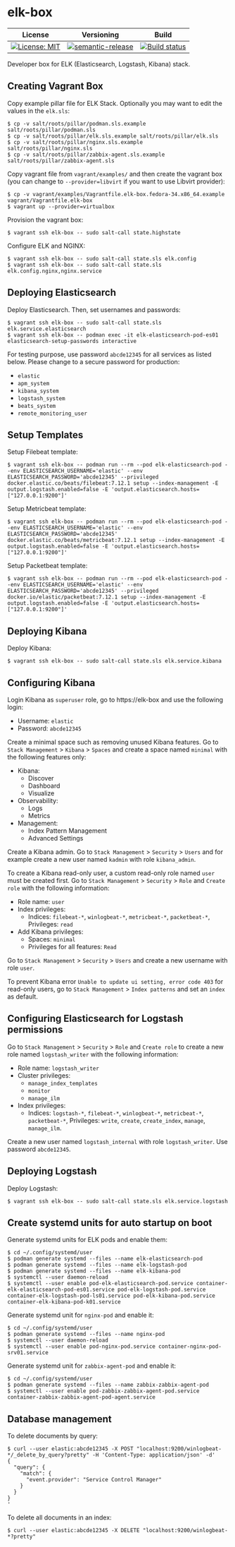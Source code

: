 # elk-box

| License | Versioning | Build |
| ------- | ---------- | ----- |
| [![License: MIT](https://img.shields.io/badge/License-MIT-yellow.svg)](https://opensource.org/licenses/MIT) | [![semantic-release](https://img.shields.io/badge/%20%20%F0%9F%93%A6%F0%9F%9A%80-semantic--release-e10079.svg)](https://github.com/semantic-release/semantic-release) | [![Build status](https://ci.appveyor.com/api/projects/status/aciapusi512qm485/branch/master?svg=true)](https://ci.appveyor.com/project/nikAizuddin/elk-box/branch/master) |

Developer box for ELK (Elasticsearch, Logstash, Kibana) stack.


## Creating Vagrant Box

Copy example pillar file for ELK Stack. Optionally you may want to edit the values in the `elk.sls`:
```
$ cp -v salt/roots/pillar/podman.sls.example salt/roots/pillar/podman.sls
$ cp -v salt/roots/pillar/elk.sls.example salt/roots/pillar/elk.sls
$ cp -v salt/roots/pillar/nginx.sls.example salt/roots/pillar/nginx.sls
$ cp -v salt/roots/pillar/zabbix-agent.sls.example salt/roots/pillar/zabbix-agent.sls
```

Copy vagrant file from `vagrant/examples/` and then create the vagrant box (you can change to `--provider=libvirt` if you want to use Libvirt provider):
```
$ cp -v vagrant/examples/Vagrantfile.elk-box.fedora-34.x86_64.example vagrant/Vagrantfile.elk-box
$ vagrant up --provider=virtualbox
```

Provision the vagrant box:
```
$ vagrant ssh elk-box -- sudo salt-call state.highstate
```

Configure ELK and NGINX:
```
$ vagrant ssh elk-box -- sudo salt-call state.sls elk.config
$ vagrant ssh elk-box -- sudo salt-call state.sls elk.config.nginx,nginx.service
```


## Deploying Elasticsearch

Deploy Elasticsearch. Then, set usernames and passwords:
```
$ vagrant ssh elk-box -- sudo salt-call state.sls elk.service.elasticsearch
$ vagrant ssh elk-box -- podman exec -it elk-elasticsearch-pod-es01 elasticsearch-setup-passwords interactive
```

For testing purpose, use password `abcde12345` for all services as listed below. Please change to a secure password for production:
* `elastic`
* `apm_system`
* `kibana_system`
* `logstash_system`
* `beats_system`
* `remote_monitoring_user`


## Setup Templates

Setup Filebeat template:
```
$ vagrant ssh elk-box -- podman run --rm --pod elk-elasticsearch-pod --env ELASTICSEARCH_USERNAME='elastic' --env ELASTICSEARCH_PASSWORD='abcde12345' --privileged docker.elastic.co/beats/filebeat:7.12.1 setup --index-management -E output.logstash.enabled=false -E 'output.elasticsearch.hosts=["127.0.0.1:9200"]'
```

Setup Metricbeat template:
```
$ vagrant ssh elk-box -- podman run --rm --pod elk-elasticsearch-pod --env ELASTICSEARCH_USERNAME='elastic' --env ELASTICSEARCH_PASSWORD='abcde12345' docker.elastic.co/beats/metricbeat:7.12.1 setup --index-management -E output.logstash.enabled=false -E 'output.elasticsearch.hosts=["127.0.0.1:9200"]'
```

Setup Packetbeat template:
```
$ vagrant ssh elk-box -- podman run --rm --pod elk-elasticsearch-pod --env ELASTICSEARCH_USERNAME='elastic' --env ELASTICSEARCH_PASSWORD='abcde12345' --privileged docker.io/elastic/packetbeat:7.12.1 setup --index-management -E output.logstash.enabled=false -E 'output.elasticsearch.hosts=["127.0.0.1:9200"]'
```


## Deploying Kibana

Deploy Kibana:
```
$ vagrant ssh elk-box -- sudo salt-call state.sls elk.service.kibana
```


## Configuring Kibana

Login Kibana as `superuser` role, go to https://elk-box and use the following login:
* Username: `elastic`
* Password: `abcde12345`

Create a minimal space such as removing unused Kibana features. Go to `Stack Management` > `Kibana` > `Spaces` and create a space named `minimal` with the following features only:
* Kibana:
    * Discover
    * Dashboard
    * Visualize
* Observability:
    * Logs
    * Metrics
* Management:
    * Index Pattern Management
    * Advanced Settings

Create a Kibana admin. Go to `Stack Management` > `Security` > `Users` and for example create a new user named `kadmin` with role `kibana_admin`.

To create a Kibana read-only user, a custom read-only role named `user` must be created first. Go to `Stack Management` > `Security` > `Role` and `Create role` with the following information:
* Role name: `user`
* Index privileges:
    * Indices: `filebeat-*`, `winlogbeat-*`, `metricbeat-*`, `packetbeat-*`, Privileges: `read`
* Add Kibana privileges:
    * Spaces: `minimal`
    * Privileges for all features: `Read`

Go to `Stack Management` > `Security` > `Users` and create a new username with role `user`.

To prevent Kibana error `Unable to update ui setting, error code 403` for read-only users, go to `Stack Management` > `Index patterns` and set an `index` as default.


## Configuring Elasticsearch for Logstash permissions

Go to `Stack Management` > `Security` > `Role` and `Create role` to create a new role named `logstash_writer` with the following information:
* Role name: `logstash_writer`
* Cluster privileges:
    * `manage_index_templates`
    * `monitor`
    * `manage_ilm`
* Index privileges:
    * Indices: `logstash-*`, `filebeat-*`, `winlogbeat-*`, `metricbeat-*`, `packetbeat-*`, Privileges: `write`, `create`, `create_index`, `manage`, `manage_ilm`.

Create a new user named `logstash_internal` with role `logstash_writer`. Use password `abcde12345`.


## Deploying Logstash

Deploy Logstash:
```
$ vagrant ssh elk-box -- sudo salt-call state.sls elk.service.logstash
```


## Create systemd units for auto startup on boot

Generate systemd units for ELK pods and enable them:
```
$ cd ~/.config/systemd/user
$ podman generate systemd --files --name elk-elasticsearch-pod
$ podman generate systemd --files --name elk-logstash-pod
$ podman generate systemd --files --name elk-kibana-pod
$ systemctl --user daemon-reload
$ systemctl --user enable pod-elk-elasticsearch-pod.service container-elk-elasticsearch-pod-es01.service pod-elk-logstash-pod.service container-elk-logstash-pod-ls01.service pod-elk-kibana-pod.service container-elk-kibana-pod-k01.service
```

Generate systemd unit for `nginx-pod` and enable it:
```
$ cd ~/.config/systemd/user
$ podman generate systemd --files --name nginx-pod
$ systemctl --user daemon-reload
$ systemctl --user enable pod-nginx-pod.service container-nginx-pod-srv01.service
```

Generate systemd unit for `zabbix-agent-pod` and enable it:
```
$ cd ~/.config/systemd/user
$ podman generate systemd --files --name zabbix-zabbix-agent-pod
$ systemctl --user enable pod-zabbix-zabbix-agent-pod.service container-zabbix-zabbix-agent-pod-agent.service
```


## Database management

To delete documents by query:
```
$ curl --user elastic:abcde12345 -X POST "localhost:9200/winlogbeat-*/_delete_by_query?pretty" -H 'Content-Type: application/json' -d'
{
  "query": {
    "match": {
      "event.provider": "Service Control Manager"
    }
  }
}
'
```

To delete all documents in an index:
```
$ curl --user elastic:abcde12345 -X DELETE "localhost:9200/winlogbeat-*?pretty"
```
